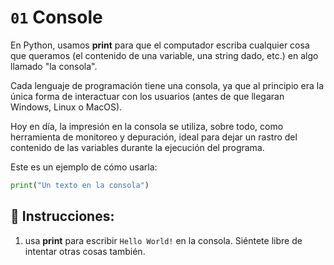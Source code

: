 # `01` Console

En Python, usamos **print** para que el computador escriba cualquier cosa que queramos (el contenido de una variable, una string dado, etc.) en algo llamado "la consola".

Cada lenguaje de programación tiene una consola, ya que al principio era la única forma de interactuar con los usuarios (antes de que llegaran Windows, Linux o MacOS).

Hoy en día, la impresión en la consola se utiliza, sobre todo, como herramienta de monitoreo y depuración, ideal para dejar un rastro del contenido de las variables durante la ejecución del programa.

Este es un ejemplo de cómo usarla:

```py
print("Un texto en la consola")
```

## 📝 Instrucciones:

1. usa **print** para escribir `Hello World!` en la consola. Siéntete libre de intentar otras cosas también.
